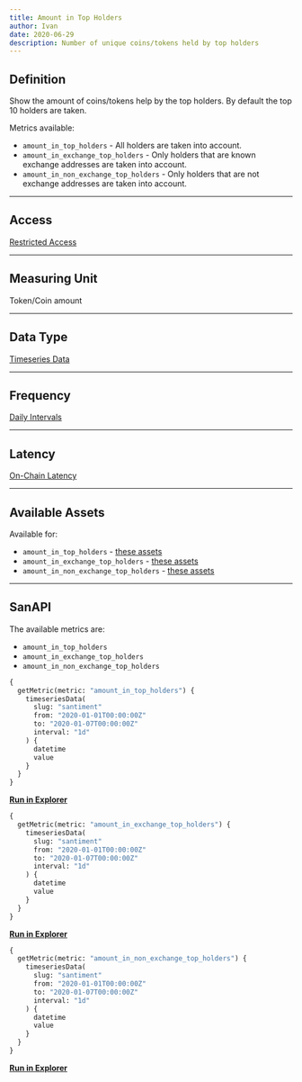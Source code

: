 ```yaml
---
title: Amount in Top Holders
author: Ivan
date: 2020-06-29
description: Number of unique coins/tokens held by top holders
---
```


## Definition

Show the amount of coins/tokens help by the top holders. By default the top 10
holders are taken.

Metrics available:

- `amount_in_top_holders` - All holders are taken into account.
- `amount_in_exchange_top_holders` - Only holders that are known exchange addresses are taken into account.
- `amount_in_non_exchange_top_holders` - Only holders that are not exchange addresses are taken into account.

---

## Access

[Restricted Access](/metrics/details/access#restricted-access)

---

## Measuring Unit

Token/Coin amount

---

## Data Type

[Timeseries Data](/metrics/details/data-type#timeseries-data)

---

## Frequency

[Daily Intervals](/metrics/details/frequency#daily-frequency)

---

## Latency

[On-Chain Latency](/metrics/details/latency#on-chain-latency)

---

## Available Assets

Available for:

- `amount_in_top_holders` - [these assets](<https://api.santiment.net/graphiql?query=%7B%0A%20%20getMetric(metric%3A%20%22amount_in_top_holders%22)%20%7B%0A%20%20%20%20metadata%20%7B%0A%20%20%20%20%20%20availableSlugs%0A%20%20%20%20%7D%0A%20%20%7D%0A%7D%0A>)
- `amount_in_exchange_top_holders` - [these assets](<https://api.santiment.net/graphiql?query=%7B%0A%20%20getMetric(metric%3A%20%22amount_in_exchange_top_holders%22)%20%7B%0A%20%20%20%20metadata%20%7B%0A%20%20%20%20%20%20availableSlugs%0A%20%20%20%20%7D%0A%20%20%7D%0A%7D%0A>)
- `amount_in_non_exchange_top_holders` - [these assets](<https://api.santiment.net/graphiql?query=%7B%0A%20%20getMetric(metric%3A%20%22amount_in_non_exchange_top_holders%22)%20%7B%0A%20%20%20%20metadata%20%7B%0A%20%20%20%20%20%20availableSlugs%0A%20%20%20%20%7D%0A%20%20%7D%0A%7D%0A>)

---

## SanAPI

The available metrics are:
- `amount_in_top_holders`
- `amount_in_exchange_top_holders`
- `amount_in_non_exchange_top_holders`

```graphql
{
  getMetric(metric: "amount_in_top_holders") {
    timeseriesData(
      slug: "santiment"
      from: "2020-01-01T00:00:00Z"
      to: "2020-01-07T00:00:00Z"
      interval: "1d"
    ) {
      datetime
      value
    }
  }
}
```

**[Run in Explorer](<https://api.santiment.net/graphiql?variables=&query=%7B%0A%20%20getMetric(metric%3A%20%22amount_in_top_holders%22)%20%7B%0A%20%20%20%20timeseriesData(%0A%20%20%20%20%20%20slug%3A%20%22santiment%22%0A%20%20%20%20%20%20from%3A%20%222020-01-01T00%3A00%3A00Z%22%0A%20%20%20%20%20%20to%3A%20%222020-01-07T00%3A00%3A00Z%22%0A%20%20%20%20%20%20interval%3A%20%221d%22)%20%7B%0A%20%20%20%20%20%20%20%20datetime%0A%20%20%20%20%20%20%20%20value%0A%20%20%20%20%7D%0A%20%20%7D%0A%7D%0A>)**

```graphql
{
  getMetric(metric: "amount_in_exchange_top_holders") {
    timeseriesData(
      slug: "santiment"
      from: "2020-01-01T00:00:00Z"
      to: "2020-01-07T00:00:00Z"
      interval: "1d"
    ) {
      datetime
      value
    }
  }
}
```

**[Run in Explorer](<https://api.santiment.net/graphiql?variables=&query=%7B%0A%20%20getMetric(metric%3A%20%22amount_in_exchange_top_holders%22)%20%7B%0A%20%20%20%20timeseriesData(%0A%20%20%20%20%20%20slug%3A%20%22santiment%22%0A%20%20%20%20%20%20from%3A%20%222020-01-01T00%3A00%3A00Z%22%0A%20%20%20%20%20%20to%3A%20%222020-01-07T00%3A00%3A00Z%22%0A%20%20%20%20%20%20interval%3A%20%221d%22)%20%7B%0A%20%20%20%20%20%20%20%20datetime%0A%20%20%20%20%20%20%20%20value%0A%20%20%20%20%7D%0A%20%20%7D%0A%7D%0A>)**

```graphql
{
  getMetric(metric: "amount_in_non_exchange_top_holders") {
    timeseriesData(
      slug: "santiment"
      from: "2020-01-01T00:00:00Z"
      to: "2020-01-07T00:00:00Z"
      interval: "1d"
    ) {
      datetime
      value
    }
  }
}
```

**[Run in
Explorer](<https://api.santiment.net/graphiql?variables=&query=%7B%0A%20%20getMetric(metric%3A%20%22amount_in_non_exchange_top_holders%22)%20%7B%0A%20%20%20%20timeseriesData(%0A%20%20%20%20%20%20slug%3A%20%22santiment%22%0A%20%20%20%20%20%20from%3A%20%222020-01-01T00%3A00%3A00Z%22%0A%20%20%20%20%20%20to%3A%20%222020-01-07T00%3A00%3A00Z%22%0A%20%20%20%20%20%20interval%3A%20%221d%22)%20%7B%0A%20%20%20%20%20%20%20%20datetime%0A%20%20%20%20%20%20%20%20value%0A%20%20%20%20%7D%0A%20%20%7D%0A%7D%0A>)**
